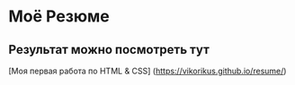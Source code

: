 # Моё Резюме
## Результат можно посмотреть тут
[Моя первая работа по HTML & CSS] (https://vikorikus.github.io/resume/)

